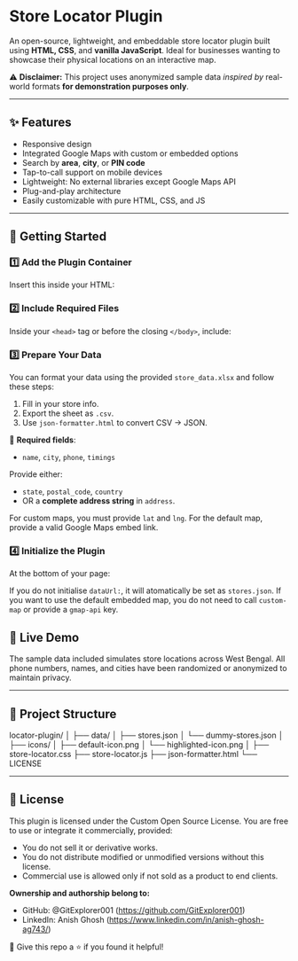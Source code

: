 # Store Locator Plugin

An open-source, lightweight, and embeddable store locator plugin built using **HTML, CSS**, and **vanilla JavaScript**. Ideal for businesses wanting to showcase their physical locations on an interactive map.

⚠️ **Disclaimer:** This project uses anonymized sample data *inspired by* real-world formats **for demonstration purposes only**.

---

## ✨ Features

- Responsive design  
- Integrated Google Maps with custom or embedded options  
- Search by **area**, **city**, or **PIN code**  
- Tap-to-call support on mobile devices  
- Lightweight: No external libraries except Google Maps API  
- Plug-and-play architecture  
- Easily customizable with pure HTML, CSS, and JS  

---

## 🚀 Getting Started

### 1️⃣ Add the Plugin Container
Insert this inside your HTML:
<div id="store-locator"></div>

### 2️⃣ Include Required Files
Inside your `<head>` tag or before the closing `</body>`, include:

<link rel="stylesheet" href="locator-plugin/store-locator.css">
<script src="locator-plugin/store-locator.js"></script>

### 3️⃣ Prepare Your Data
You can format your data using the provided `store_data.xlsx` and follow these steps:

1. Fill in your store info.
2. Export the sheet as `.csv`.
3. Use `json-formatter.html` to convert CSV → JSON.

📌 **Required fields**:
- `name`, `city`, `phone`, `timings`

Provide either:
- `state`, `postal_code`, `country`  
- OR a **complete address string** in `address`.

For custom maps, you must provide `lat` and `lng`.
For the default map, provide a valid Google Maps embed link.

### 4️⃣ Initialize the Plugin
At the bottom of your page:
<script>
    Storelocator.init({
        container: "#store-locator",
        dataUrl: "dummy-stores.json",
        "custom-map": true,
        "gmap-api": "YOUR_GOOGLE_CLOUD_API"
    });
</script>

If you do not initialise `dataUrl:`, it will atomatically be set as `stores.json`.
If you want to use the default embedded map, you do not need to call `custom-map` or provide a `gmap-api` key.


## 🔬 Live Demo
The sample data included simulates store locations across West Bengal. All phone numbers, names, and cities have been randomized or anonymized to maintain privacy.

---

## 📁 Project Structure

locator-plugin/
│
├── data/
│   ├── stores.json
│   └── dummy-stores.json
│
├── icons/
│   ├── default-icon.png
│   └── highlighted-icon.png
│
├── store-locator.css
├── store-locator.js
├── json-formatter.html
└── LICENSE

---

## 📜 License

This plugin is licensed under the Custom Open Source License. You are free to use or integrate it commercially, provided:

- You do not sell it or derivative works.
- You do not distribute modified or unmodified versions without this license.
- Commercial use is allowed only if not sold as a product to end clients.

**Ownership and authorship belong to:**

- GitHub: @GitExplorer001 (https://github.com/GitExplorer001)
- LinkedIn: Anish Ghosh (https://www.linkedin.com/in/anish-ghosh-ag743/)

🌟 Give this repo a ⭐ if you found it helpful!
